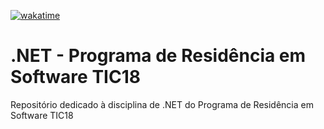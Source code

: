 [![wakatime](https://wakatime.com/badge/user/77d5a9d1-1dec-406f-8da2-8e73485e005d/project/018bbec1-7f62-4657-b322-eb11ed0a2643.svg)](https://wakatime.com/badge/user/77d5a9d1-1dec-406f-8da2-8e73485e005d/project/018bbec1-7f62-4657-b322-eb11ed0a2643)

# .NET - Programa de Residência em Software TIC18

Repositório dedicado à disciplina de .NET do Programa de Residência em Software TIC18